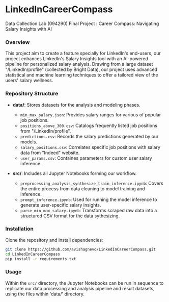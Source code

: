 # LinkedInCareerCompass
Data Collection Lab (094290) Final Project : Career Compass: Navigating Salary Insights with AI

### Overview
This project aim to create a feature specially for LinkedIn's end-users, our project enhances LinkedIn's Salary Insights tool with an AI-powered pipeline for personalized salary analysis. Drawing from a large dataset "/LinkedIn/profile" (collected by Bright Data), our project uses advanced statistical and machine learning techniques to offer a tailored view of the users' salary wellness.

### Repository Structure
- **data/**: Stores datasets for the analysis and modeling phases.
  - `min_max_salary.json`: Provides salary ranges for various of popular job positions.
  - `positions_above_300.csv`: Catalogs frequently listed job positions from "/LinkedIn/profile".
  - `predictions.csv`: Records the salary predictions generated by our models.
  - `salary_positions.csv`: Correlates specific job positions with salary data from "Indeed" website.
  - `user_params.csv`: Containes parameters for custom user salary inference.

- **src/**: Includes all Jupyter Notebooks forming our workflow.
  - `preprocessing_analysis_synthesize_train_inference.ipynb`: Covers the entire process from data cleaning to model training and inference.
  - `prompt_inference.ipynb`: Used for running the model inference to generate user-specific salary insights.
  - `parse_min_max_salary.ipynb`: Transforms scraped raw data into a structured CSV format for the data sythesizing.

### Installation
Clone the repository and install dependencies:
```bash
git clone https://github.com/avishagnevo/LinkedInCareerCompass.git
cd LinkedInCareerCompass
pip install -r requirements.txt
```

### Usage
Within the `src/` directory, the Jupyter Notebooks can be run in sequence to replicate our data processing and analysis pipeline and result datasets, using the files within 'data/' directory.
